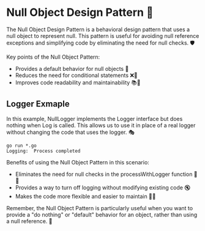 # Null Object Design Pattern 🚫

The Null Object Design Pattern is a behavioral design pattern that uses a null object to represent null. This pattern is useful for avoiding null reference exceptions and simplifying code by eliminating the need for null checks. 🛡️

Key points of the Null Object Pattern:

- Provides a default behavior for null objects 🔄
- Reduces the need for conditional statements ❌🤔
- Improves code readability and maintainability 📚🔧

## Logger Exmaple

In this example, NullLogger implements the Logger interface but does nothing when Log is called. This allows us to use it in place of a real logger without changing the code that uses the logger. 🎭

```
go run *.go
Logging:  Process completed
```

Benefits of using the Null Object Pattern in this scenario:

- Eliminates the need for null checks in the processWithLogger function 🚫✅
- Provides a way to turn off logging without modifying existing code 🔇
- Makes the code more flexible and easier to maintain 🔧🔄

Remember, the Null Object Pattern is particularly useful when you want to provide a "do nothing" or "default" behavior for an object, rather than using a null reference. 🎯